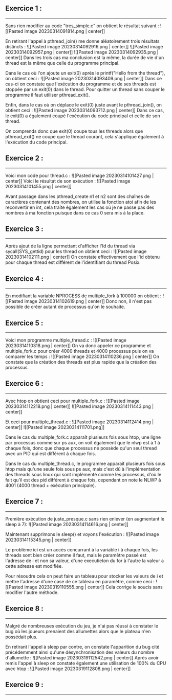 ## Exercice 1 :
---

Sans rien modifier au code "tres_simple.c" on obtient le résultat suivant :
![[Pasted image 20230314091814.png | center]]

En retirant l'appel à pthread_join() me donne aléatoirement trois résultats distincts :
![[Pasted image 20230314092916.png | center]]
![[Pasted image 20230314092957.png | center]]
![[Pasted image 20230314092935.png | center]]
Dans les trois cas ma conclusion est la même, la durée de vie d'un thread est la même que celle du programme principal.

Dans le cas où l'on ajoute un exit(0) après le printf("Hello from the thread"), on obtient ceci :
![[Pasted image 20230314093409.png | center]]
Dans ce cas-ci on constate que l'exécution du programme et de ses threads est stoppée par un exit(0) dans le thread. Pour quitter un thread sans couper le programme il faut utiliser pthread_exit().

Enfin, dans le cas où on déplace le exit(0) juste avant le pthread_join(), on obtient ceci :
![[Pasted image 20230314093712.png | center]]
Dans ce cas, le exit(0) a également coupé l'exécution du code principal et celle de son thread.

On comprends donc que exit(0) coupe tous les threads alors que pthread_exit() ne coupe que le thread courant, cela s'applique également à l'exécution du code principal.

## Exercice 2 :
---

Voici mon code pour thread.c :
![[Pasted image 20230314101427.png | center]]
Voici le résultat de son exécution :
![[Pasted image 20230314101455.png | center]]

Avant passage dans les pthread_create n1 et n2 sont des chaînes de caractères contenant des nombres, on utilise la fonction atoi afin de les reconvertir en int, cela traîte également les cas où je ne passe pas des nombres à ma fonction puisque dans ce cas 0 sera mis à la place.

## Exercice 3 :
---
Après ajout de la ligne permettant d'afficher l'Id du thread via sycall(SYS_gettid) pour les thread on obtient ceci :
![[Pasted image 20230314102111.png | center]]
On constate effectivement que l'id obtenu pour chaque thread est différent de l'identifiant du thread Posix.

## Exercice 4 :
---

En modifiant la variable NPROCESS de multiple_fork à 100000 on obtient :
![[Pasted image 20230314102619.png | center]]
Donc non, il n'est pas possible de créer autant de processus qu'on le souhaite.

## Exercice 5 :
---
Voici mon programme multiple_thread.c :
![[Pasted image 20230314110318.png | center]]
On va donc appeler ce programme et multiple_fork.c pour créer 4000 threads et 4000 processus puis on va comparer les temps :
![[Pasted image 20230314110236.png | center]]
On constate que la création des threads est plus rapide que la création des processus.

## Exercice 6 :
---
Avec htop on obtient ceci pour multiple_fork.c :
![[Pasted image 20230314112218.png | center]]
![[Pasted image 20230314111443.png | center]]

Et ceci pour multiple_thread.c :
![[Pasted image 20230314112414.png | center]]
![[Pasted image 20230314111701.png]]

Dans le cas du multiple_fork.c apparaît plusieurs fois sous htop, une ligne par processus comme sur ps aux, on voit également que le nlwp est à 1 à chaque fois, donc que chaque processus ne possède qu'un seul thread avec un PID qui est différent à chaque fois.

Dans le cas du multiple_thread.c, le programme apparait plusieurs fois sous htop mais qu'une seule fois sous ps aux, mais c'est dû à l'implémentation des threads sous linux qui sont implémenté comme les processus, d'où le fait qu'il est des pid différent à chaque fois, cependant on note le NLWP à 4001 (4000 thread + exécution principale).

## Exercice 7 :
---

Première exécution de juste_presque.c sans rien enlever (en augmentant le sleep à 7):
![[Pasted image 20230314114616.png | center]]

Maintenant supprimons le sleep() et voyons l'exécution :
![[Pasted image 20230314115345.png | center]]

Le problème ici est un accès concurrant à la variable i à chaque fois, les threads sont bien créer comme il faut, mais le paramètre passé est l'adresse de i et non sa valeur, d'une executieton du for à l'autre la valeur a cette adresse est modifiée.

Pour résoudre cela on peut faire un tableau pour stocker les valeurs de i et mettre l'adresse d'une case de ce tableau en paramètre, comme ceci :
![[Pasted image 20230319110555.png | center]]
Cela corrige le soucis sans modifier l'autre méthode.

## Exercice 8 :
---

Malgré de nombreuses exécution du jeu, je n'ai pas réussi à constater le bug où les joueurs prenaient des allumettes alors que le plateau n'en possédait plus.

En retirant l'appel à sleep par contre, on constate l'apparition du bug cité précédemment ainsi qu'une désynchronisation des valeurs du nombre d'allumette :
![[Pasted image 20230319112542.png | center]]
Après avoir remis l'appel à sleep on constate également une utilisation de 100% du CPU avec htop :
![[Pasted image 20230319112808.png | center]]

## Exercice 9 :
---
